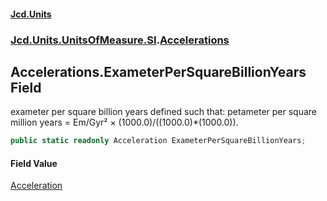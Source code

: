 #### [Jcd.Units](index 'index')
### [Jcd.Units.UnitsOfMeasure.SI](Jcd.Units.UnitsOfMeasure.SI 'Jcd.Units.UnitsOfMeasure.SI').[Accelerations](Accelerations 'Jcd.Units.UnitsOfMeasure.SI.Accelerations')

## Accelerations.ExameterPerSquareBillionYears Field

exameter per square billion years defined such that: petameter per square million years = Em/Gyr² ×
(1000.0)/((1000.0)*(1000.0)).

```csharp
public static readonly Acceleration ExameterPerSquareBillionYears;
```

#### Field Value
[Acceleration](Acceleration 'Jcd.Units.UnitTypes.Acceleration')
